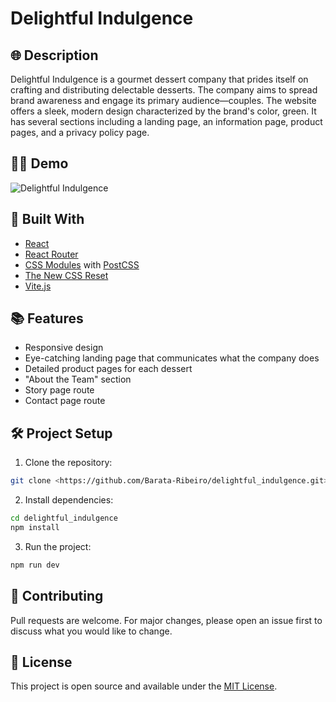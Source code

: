 # Delightful Indulgence

## 🌐 Description

Delightful Indulgence is a gourmet dessert company that prides itself on crafting and distributing delectable desserts. The company aims to spread brand awareness and engage its primary audience—couples. The website offers a sleek, modern design characterized by the brand's color, green. It has several sections including a landing page, an information page, product pages, and a privacy policy page.

## 👨‍💻 Demo

![Delightful Indulgence](./public/assets/screenshot.gif)

## 🚀 Built With

- [React](https://reactjs.org/)
- [React Router](https://reactrouter.com/)
- [CSS Modules](https://github.com/css-modules/css-modules) with [PostCSS](https://postcss.org/)
- [The New CSS Reset](https://elad2412.github.io/the-new-css-reset/)
- [Vite.js](https://vitejs.dev/)

## 📚 Features

- Responsive design
- Eye-catching landing page that communicates what the company does
- Detailed product pages for each dessert
- "About the Team" section
- Story page route
- Contact page route

## 🛠️ Project Setup

1. Clone the repository:

```bash
git clone <https://github.com/Barata-Ribeiro/delightful_indulgence.git>
```

2. Install dependencies:

```bash
cd delightful_indulgence
npm install
```

3. Run the project:

```bash
npm run dev
```

## 🤝 Contributing

Pull requests are welcome. For major changes, please open an issue first to discuss what you would like to change.

## 📜 License

This project is open source and available under the [MIT License](LICENSE).
